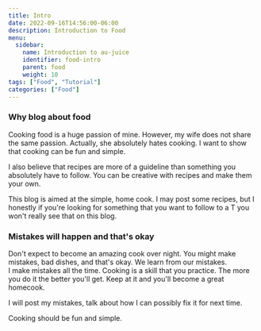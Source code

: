 ```yaml
---
title: Intro
date: 2022-09-16T14:56:00-06:00
description: Introduction to Food
menu:
  sidebar:
    name: Introduction to au-juice
    identifier: food-intro
    parent: food
    weight: 10
tags: ["Food", "Tutorial"]
categories: ["Food"]
---
```


### Why blog about food

Cooking food is a huge passion of mine.  However, my wife does not share the same passion.  Actually, she absolutely hates cooking.
I want to show that cooking can be fun and simple. 

I also believe that recipes are more of a guideline than something you absolutely have to follow.
You can be creative with recipes and make them your own.

This blog is aimed at the simple, home cook.  I may post some recipes, 
but I honestly if you're looking for something that you want to follow to a T you won't really see that on this blog.

### Mistakes will happen and that's okay

Don't expect to become an amazing cook over night.  You might make mistakes, bad dishes, and that's okay.  We learn from our mistakes.  
I make mistakes all the time.  Cooking is a skill that you practice.  The more you do it the better you'll get.  Keep at it and you'll become a great homecook.

I will post my mistakes, talk about how I can possibly fix it for next time.  

Cooking should be fun and simple.